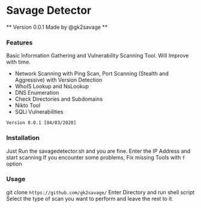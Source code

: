 # Savage Detector

**
Version 0.0.1
Made by @gk2savage
**

### Features

Basic Information Gathering and Vulnerability Scanning Tool. Will Improve with time.

- Network Scanning with Ping Scan, Port Scanning (Stealth and Aggressive) with Version Detection 
- WhoIS Lookup and NsLookup
- DNS Enumeration
- Check Directories and Subdomains
- Nikto Tool
- SQLi Vulnerabilities

`Version 0.0.1 [04/03/2020]`

### Installation

Just Run the savagedetector.sh and you are fine.
Enter the IP Address and start scanning
If you encounter some problems, Fix missing Tools with `f` option

### Usage

git clone `https://github.com/gk2savage/`
Enter Directory and run shell script
Select the type of scan you want to perform and leave the rest to it.
